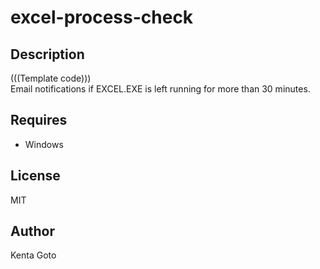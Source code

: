 # excel-process-check 

## Description
(((Template code)))  
Email notifications if EXCEL.EXE is left running for more than 30 minutes.

## Requires
- Windows

## License
MIT 

## Author
Kenta Goto 
